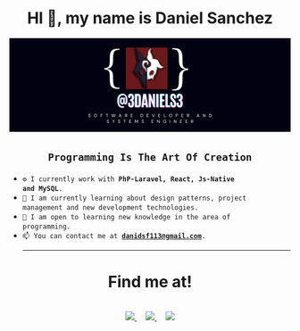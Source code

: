 <div align = "center"> <h1>Hl 👋, my name is Daniel Sanchez</h1> </div> 
<div align="center">
  <img src="https://github.com/3daniels3/3daniels3/blob/main/3daniels3%20banner.jpg" alt="3daniels3 banner" width="600"/>
</div>
<h2 align ="center"><code>Programming Is The Art Of Creation</code></h2>

- <code>⚙️ I currently work with **PhP-Laravel, React, Js-Native and MySQL**.</code>
- <code>🔬 I am currently learning about design patterns, project management and new development technologies.</code>
- <code>🔧 I am open to learning new knowledge in the area of ​​programming.</code>
- <code>📫 You can contact me at **danidsf113@gmail.com**.</code>
  <hr>
<h1 align="center">Find me at!</h1>
<div align="center">
<br>
<a href="https://www.linkedin.com/in/daniel-david-sanchez-florez-8550a12a1/" target="_blank"> <img src="https://img.shields.io/badge/Daniel%20David%20Sanchez-blue?style=for-the-badge&logo=linkedin&logoColor=white&link=danidsf113%40gmail.com"></img> </a> &nbsp;&nbsp;&nbsp;
<a align="center" href="mailto:danidsf113@gmail.com" target="blank"> <img src="https://img.shields.io/badge/DANIDSF113%40GMIAL.COM-red?style=for-the-badge&logo=gmail&logoColor=white&link=danidsf113%40gmail.com"></img> </a> &nbsp;&nbsp;&nbsp;
  <a href="https://github.com/3daniels3"> <img src="https://img.shields.io/badge/3DANIELS3-black?style=for-the-badge&logo=GITHUB&logoColor=WHITE"></img> </a>
</div>

